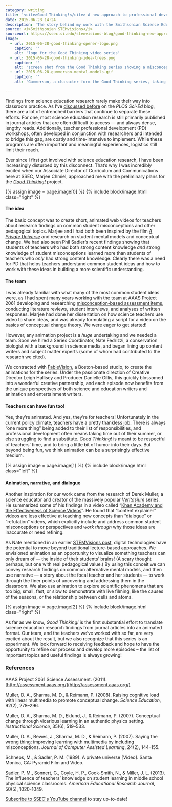 ```yaml
---
category: writing
title: '<cite>Good Thinking!</cite> A new approach to professional development for science educators'
date: 2015-06-28 14:24
description: 'The story behind my work with the Smithsonian Science Education Center and FableVision studios to develop an animated video series on the science of teaching science.'
source: <i>Smithsonian STEMvisions</i>
sourceurl: https://ssec.si.edu/stemvisions-blog/good-thinking-new-approach-professional-development-science-educators
image:
  - url: 2015-06-28-good-thinking-opener-logo.png
    caption: ''
    alt: 'logo for the Good Thinking video series'
  - url: 2015-06-28-good-thinking-idea-trees.png
    caption: ''
    alt: 'screen shot from the Good Thinking series showing a misconception and a new idea as trees growing'
  - url: 2015-06-28-gummerson-mental-models.gif
    caption: ''
    alt: 'Gummerson, a character form the Good Thinking series, taking the shape of the words mental model'  

---
```

Findings from science education research rarely make their way into classroom practice. As I’ve [discussed before](http://blogs.plos.org/scied/2013/01/14/facing-the-research-practice-divide-in-science-education/) on the *PLOS Sci-Ed* blog, there are a lot of entrenched barriers that continue to separate these efforts. For one, most science education research is still primarily published in journal articles that are often difficult to access — and always dense, lengthy reads. Additionally, teacher professional development (PD) workshops, often developed in conjunction with researchers and intended to bridge this gap, are costly and time-intensive to implement. While these programs are often important and meaningful experiences, logistics still limit their reach.

Ever since I first got involved with science education research, I have been increasingly disturbed by this disconnect. That’s why I was incredibly excited when our Associate Director of Curriculum and Communications here at SSEC, Marjee Chmiel, approached me with the preliminary plans for the [_Good Thinking!_](http://www.ssec.si.edu/goodthinking) project.

{% assign image = page.image[0] %}
{% include block/image.html class="right" %}

#### The idea

The basic concept was to create short, animated web videos for teachers about research findings on common student misconceptions and other pedagogical topics. Marjee and I had both been inspired by the film [_A Private Universe_](https://www.learner.org/resources/series28.html) and research on student mental models and conceptual change. We had also seen Phil Sadler’s recent findings showing that students of teachers who had both strong content knowledge _and_ strong knowledge of student misconceptions learned more than students of teachers who _only_ had strong content knowledge. Clearly there was a need for PD that helps teachers understand common student ideas and how to work with these ideas in building a more scientific understanding.

#### The team

I was already familiar with what many of the most common student ideas were, as I had spent many years working with the team at AAAS Project 2061 developing and researching [misconception-based assessment items](http://assessment.aaas.org/topics), conducting literature reviews, student interviews, and analyses of written responses. Marjee had done her dissertation on how science teachers use video to share ideas, and was already formulating a script for a video on the basics of conceptual change theory. We were eager to get started!

However, any animation project is a _huge_ undertaking and we needed a team. Soon we hired a Series Coordinator, Nate Fedrizzi, a conservation biologist with a background in science media, and began lining up content writers and subject matter experts (some of whom had contributed to the research we cited).

We contracted with [FableVision](http://www.fablevisionstudios.com/#welcome), a Boston-based studio, to create the animations for the series. Under the passionate direction of Creative Director Leigh Hallisey and Producer Danielle Gillis, this quickly blossomed into a wonderful creative partnership, and each episode now benefits from the unique perspectives of both science and education writers and animation and entertainment writers.

#### Teachers can have fun too!

Yes, they’re animated. And yes, they’re for teachers! Unfortunately in the current policy climate, teachers have a pretty thankless job. There is always “one more thing” being added to their list of responsibilities, and professional development often means taking time out of their summer, or else struggling to find a substitute. _Good Thinking!_ is meant to be respectful of teachers’ time, and to bring a little bit of humor into their days. But beyond being fun, we think animation can be a surprisingly effective medium.

{% assign image = page.image[1] %}
{% include block/image.html class="left" %}

#### Animation, narrative, and dialogue

Another inspiration for our work came from the research of Derek Muller, a science educator and creator of the massively popular [_Veritasium_](https://www.youtube.com/user/1veritasium/videos) series. He summarized some of his findings in a video called “[Khan Academy and the Effectiveness of Science Videos](https://www.youtube.com/watch?v=eVtCO84MDj8)”. He found that “content explainer” videos are less effective at teaching new concepts than “dialogue” or “refutation” videos, which explicitly include and address common student misconceptions or perspectives and _work through_ why those ideas are inaccurate or need refining.

As Nate mentioned in an earlier [STEMVisions post](http://www.ssec.si.edu/blog/science-videos#.VXsZ8_lVhBc), digital technologies have the potential to move beyond traditional lecture-based approaches. We envisioned animation as an opportunity to visualize something teachers can only dream of — the inside of their students’ brains! (A scary thought perhaps, but one with real pedagogical value.) By using this conceit we can convey research findings on common alternative mental models, and then use narrative — a story about the focal teacher and her students — to work through the finer points of uncovering and addressing them in the classroom. We also use animation to explore scientific phenomena that are too big, small, fast, or slow to demonstrate with live filming, like the causes of the seasons, or the relationship between cells and atoms.

{% assign image = page.image[2] %}
{% include block/image.html class="right" %}

As far as we know, _Good Thinking!_ is the first substantial effort to translate science education research findings from journal articles into an animated format. Our team, and the teachers we’ve worked with so far, are very excited about the result, but we also recognize that this series is an experiment. We look forward to receiving feedback and hope to have the opportunity to refine our process and develop more episodes – the list of important topics and useful findings is always growing!

### References

AAAS Project 2061 Science Assessment. (2011). [http://assessment.aaas.org/](http://assessment.aaas.org/)

Muller, D. A., Sharma, M. D., & Reimann, P. (2008). Raising cognitive load with linear multimedia to promote conceptual change. _Science Education_, 92(2), 278–296.

Muller, D. A., Sharma, M. D., Eklund, J., & Reimann, P. (2007). Conceptual change through vicarious learning in an authentic physics setting. _Instructional Science_, 35(6), 519–533.

Muller, D. A., Bewes, J., Sharma, M. D., & Reimann, P. (2007). Saying the wrong thing: improving learning with multimedia by including misconceptions. _Journal of Computer Assisted Learning_, 24(2), 144–155.

Schneps, M., & Sadler, P. M. (1989). A private universe [Video]. Santa Monica, CA: Pyramid Film and Video.

Sadler, P. M., Sonnert, G., Coyle, H. P., Cook-Smith, N., & Miller, J. L. (2013). The influence of teachers’ knowledge on student learning in middle school physical science classrooms. _American Educational Research Journal_, 50(5), 1020-1049.

[Subscribe to SSEC's YouTube channel](https://www.youtube.com/channel/UC6dyNTnSopdgye2gQBVSNVg) to stay up-to-date!
